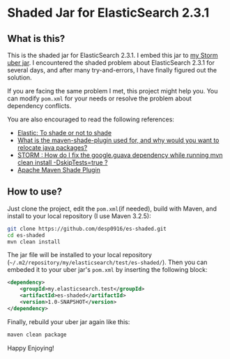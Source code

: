 # Shaded Jar for ElasticSearch 2.3.1

## What is this?

This is the shaded jar for ElasticSearch 2.3.1. I embed this jar to [my Storm uber jar](https://github.com/desp0916/LearnStorm/). I encountered the shaded problem about ElasticSearch 2.3.1 for several days, and after many try-and-errors, I have finally figured out the solution. 

If you are facing the same problem I met, this project might help you. You can modify `pom.xml` for your needs or resolve the problem about dependency conflicts.

You are also encouraged to read the following references:

  * [Elastic: To shade or not to shade](https://www.elastic.co/blog/to-shade-or-not-to-shade)
  * [What is the maven-shade-plugin used for, and why would you want to relocate java packages?](http://stackoverflow.com/questions/1362.3.1/what-is-the-maven-shade-plugin-used-for-and-why-would-you-want-to-relocate-java)
  * [STORM : How do I fix the google.guava dependency while running mvn clean install -DskipTests=true ?](https://community.hortonworks.com/questions/14998/storm-how-do-i-fix-the-googleguava-dependency-whil.html)
  * [Apache Maven Shade Plugin](https://maven.apache.org/plugins/maven-shade-plugin/shade-mojo.html)
  
## How to use?

Just clone the project, edit the `pom.xml`(if needed), build with Maven, and install to your local repository (I use Maven 3.2.5): 

```bash
git clone https://github.com/desp0916/es-shaded.git
cd es-shaded
mvn clean install
```
The jar file will be installed to your local repository (`~/.m2/repository/my/elasticsearch/test/es-shaded/`). Then you can embeded it to your uber jar's `pom.xml` by inserting the following block:

```xml
<dependency>
	<groupId>my.elasticsearch.test</groupId>
	<artifactId>es-shaded</artifactId>
	<version>1.0-SNAPSHOT</version>
</dependency>
```

Finally, rebuild your uber jar again like this:

```bash
maven clean package
```
Happy Enjoying!
